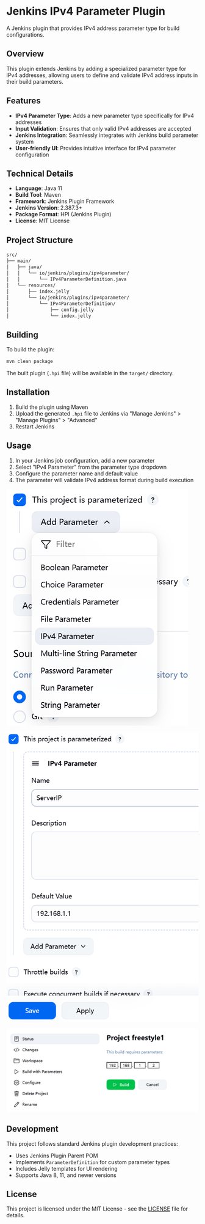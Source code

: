# Jenkins IPv4 Parameter Plugin

A Jenkins plugin that provides IPv4 address parameter type for build configurations.

## Overview

This plugin extends Jenkins by adding a specialized parameter type for IPv4 addresses, allowing users to define and validate IPv4 address inputs in their build parameters.

## Features

- **IPv4 Parameter Type**: Adds a new parameter type specifically for IPv4 addresses
- **Input Validation**: Ensures that only valid IPv4 addresses are accepted
- **Jenkins Integration**: Seamlessly integrates with Jenkins build parameter system
- **User-friendly UI**: Provides intuitive interface for IPv4 parameter configuration

## Technical Details

- **Language**: Java 11
- **Build Tool**: Maven
- **Framework**: Jenkins Plugin Framework
- **Jenkins Version**: 2.387.3+
- **Package Format**: HPI (Jenkins Plugin)
- **License**: MIT License

## Project Structure

```
src/
├── main/
│   ├── java/
│   │   └── io/jenkins/plugins/ipv4parameter/
│   │       └── IPv4ParameterDefinition.java
│   └── resources/
│       ├── index.jelly
│       └── io/jenkins/plugins/ipv4parameter/
│           └── IPv4ParameterDefinition/
│               ├── config.jelly
│               └── index.jelly
```

## Building

To build the plugin:

```bash
mvn clean package
```

The built plugin (`.hpi` file) will be available in the `target/` directory.

## Installation

1. Build the plugin using Maven
2. Upload the generated `.hpi` file to Jenkins via "Manage Jenkins" > "Manage Plugins" > "Advanced"
3. Restart Jenkins

## Usage

1. In your Jenkins job configuration, add a new parameter
2. Select "IPv4 Parameter" from the parameter type dropdown
3. Configure the parameter name and default value
4. The parameter will validate IPv4 address format during build execution

![Add Parameter](Add%20Parameter.png)

![Add Parameter 2](Add%20Parameter%202.png)

![Build with Parameters](Build%20with%20Parameters.png)

## Development

This project follows standard Jenkins plugin development practices:

- Uses Jenkins Plugin Parent POM
- Implements `ParameterDefinition` for custom parameter types
- Includes Jelly templates for UI rendering
- Supports Java 8, 11, and newer versions

## License

This project is licensed under the MIT License - see the [LICENSE](LICENSE) file for details.
